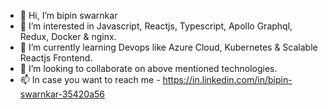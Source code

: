 - 👋 Hi, I’m bipin swarnkar
- 👀 I’m interested in Javascript, Reactjs, Typescript, Apollo Graphql, Redux, Docker & nginx.
- 🌱 I’m currently learning Devops like Azure Cloud, Kubernetes & Scalable Reactjs Frontend.
- 💞️ I’m looking to collaborate on above mentioned technologies.
- 📫 In case you want to reach me - https://in.linkedin.com/in/bipin-swarnkar-35420a56

<!---
bipinswarnkar1989/bipinswarnkar1989 is a ✨ special ✨ repository because its `README.md` (this file) appears on your GitHub profile.
You can click the Preview link to take a look at your changes.
--->
